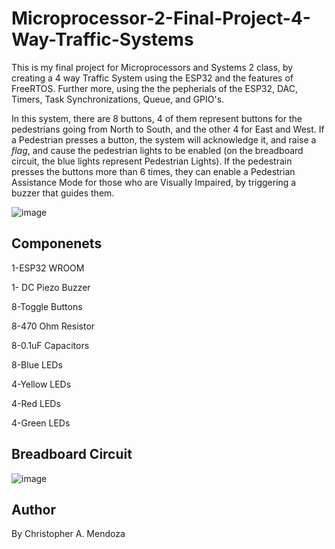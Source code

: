 # Microprocessor-2-Final-Project-4-Way-Traffic-Systems

This is my final project for Microprocessors and Systems 2 class, by creating a 4 way Traffic System using the ESP32 and the features of FreeRTOS. Further more, using the the pepherials of the ESP32, DAC, Timers, Task Synchronizations, Queue, 
and GPIO's.

In this system, there are 8 buttons, 4 of them represent buttons for the pedestrians going from North to South, and the other 4 for East and West. If a Pedestrian presses a button, the system will acknowledge it, and raise a *flag*, and cause the pedestrian lights to be enabled (on the breadboard circuit, the blue lights represent Pedestrian Lights). If the pedestrain presses the buttons more than 6 times, they can enable a Pedestrian Assistance Mode for those who are Visually Impaired, by triggering a buzzer that guides them.

![image](https://user-images.githubusercontent.com/78059716/205123795-43f35a3a-4770-431b-8f26-d8ce6b4b6c6c.png)

## Componenets
  1-ESP32 WROOM
  
  1- DC Piezo Buzzer

  8-Toggle Buttons
  
  8-470 Ohm Resistor

  8-0.1uF Capacitors
  
  8-Blue LEDs
  
  4-Yellow LEDs
  
  4-Red LEDs
  
  4-Green LEDs
  
  ## Breadboard Circuit
  ![image](https://user-images.githubusercontent.com/78059716/205127471-86b454b0-fddf-43aa-8069-faace82c3de6.png)
  
  ## Author
  
   By Christopher A. Mendoza

